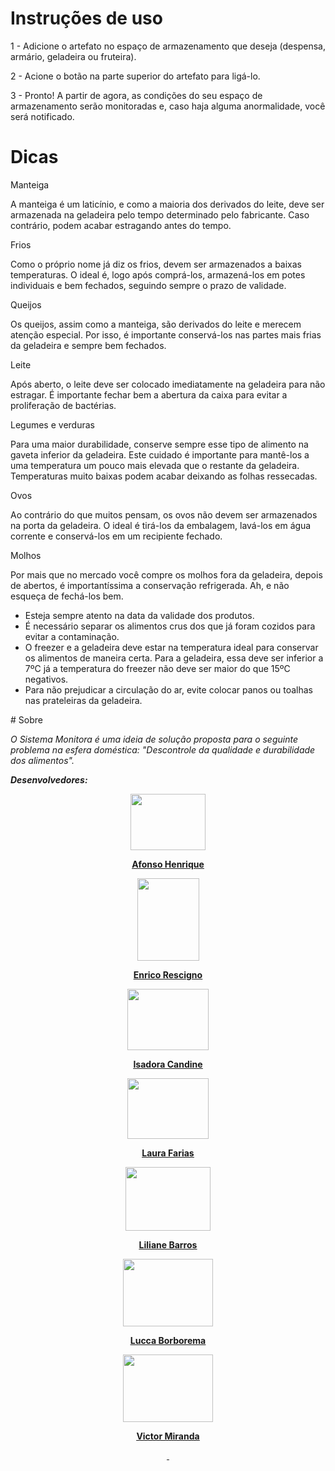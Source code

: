 # Instruções de uso

<p>1 - Adicione o artefato no espa&ccedil;o de armazenamento que deseja (despensa, arm&aacute;rio, geladeira ou fruteira).</p>
<p>2 - Acione o bot&atilde;o na parte superior do artefato para lig&aacute;-lo.</p>
<p>3 - Pronto! A partir de agora, as condi&ccedil;&otilde;es do seu espa&ccedil;o de armazenamento ser&atilde;o monitoradas e, caso haja alguma anormalidade, voc&ecirc; ser&aacute; notificado.</p>

# Dicas 

<p>Manteiga</p>
<p>A manteiga &eacute; um latic&iacute;nio, e como a maioria dos derivados do leite, deve ser armazenada na geladeira pelo tempo determinado pelo fabricante. Caso contr&aacute;rio, podem acabar estragando antes do tempo.</p>
<p>Frios</p>
<p>Como o pr&oacute;prio nome j&aacute; diz os frios, devem ser armazenados a baixas temperaturas. O ideal &eacute;, logo ap&oacute;s compr&aacute;-los, armazen&aacute;-los em potes individuais e bem fechados, seguindo sempre o prazo de validade.</p>
<p>Queijos</p>
<p>Os queijos, assim como a manteiga, s&atilde;o derivados do leite e merecem aten&ccedil;&atilde;o especial. Por isso, &eacute; importante conserv&aacute;-los nas partes mais frias da geladeira e sempre bem fechados.</p>
<p>Leite</p>
<p>Ap&oacute;s aberto, o leite deve ser colocado imediatamente na geladeira para n&atilde;o estragar. &Eacute; importante fechar bem a abertura da caixa para evitar a prolifera&ccedil;&atilde;o de bact&eacute;rias.</p>
<p>Legumes e verduras</p>
<p>Para uma maior durabilidade, conserve sempre esse tipo de alimento na gaveta inferior da geladeira. Este cuidado &eacute; importante para mant&ecirc;-los a uma temperatura um pouco mais elevada que o restante da geladeira. Temperaturas muito baixas podem acabar deixando as folhas ressecadas.</p>
<p>Ovos</p>
<p>Ao contr&aacute;rio do que muitos pensam, os ovos n&atilde;o devem ser armazenados na porta da geladeira. O ideal &eacute; tir&aacute;-los da embalagem, lav&aacute;-los em &aacute;gua corrente e conserv&aacute;-los em um recipiente fechado.</p>
<p>Molhos</p>
<p>Por mais que no mercado voc&ecirc; compre os molhos fora da geladeira, depois de abertos, &eacute; important&iacute;ssima a conserva&ccedil;&atilde;o refrigerada. Ah, e n&atilde;o esque&ccedil;a de fech&aacute;-los bem.</p>
<ul>
<li>Esteja sempre atento na data da validade dos produtos.&nbsp;</li>
<li>&Eacute; necess&aacute;rio separar os alimentos crus dos que j&aacute; foram cozidos para evitar a contamina&ccedil;&atilde;o.&nbsp;</li>
<li>O freezer e a geladeira deve estar na temperatura ideal para conservar os alimentos de maneira certa. Para a geladeira, essa deve ser inferior a 7&ordm;C j&aacute; a temperatura do freezer n&atilde;o deve ser maior do que 15&ordm;C negativos.</li>
<li>Para n&atilde;o prejudicar a circula&ccedil;&atilde;o do ar, evite colocar panos ou toalhas nas prateleiras da geladeira.</li>
</ul>
# Sobre
<p><em>O Sistema Monitora &eacute; uma ideia de solu&ccedil;&atilde;o proposta para o seguinte problema na esfera dom&eacute;stica: "Descontrole da qualidade e durabilidade dos alimentos".</em></p>
<p><em><strong>Desenvolvedores:</strong></em></p>
<p><em><strong><img style="display: block; margin-left: auto; margin-right: auto;" src="https://lh3.googleusercontent.com/D7tYPuUeqvFsQoXLQUB0QM6AoXd-obJ-w73_Lkfhc6wOAKkgIW0MoyrtqsB4vb3FVxXequcy9J4fnqam81CTm4W31cM5CMnSb2T_o75zZrZwTbGor7gPU7zjXw3Wnpht_xLnQfeqMeXP_juueNZKx9RcIrv-uxSfQitMA92lwkBbvYLUMsvHitateMDgcGar9ptarAUvgN0DkmBW4kMBwEat-VEU3iCDLkJN0uxo3zATr9TJftMBvcjNsJZWvS-sGpTVXQQ4KyHvMcmT1q7-gm2jj7QjeDh5GFi-_U6hgP409jCsyHO-Mr11j8F5u-VYly2PyehwSxIWqzHLR-KuofKxcrUo--bQS624wB536VxSSVZBzsORDsimnvuQHABmLikAmnlh8R6PrUxTSSoO9MnHkaF_iuVrpB-2AGen-_m9Bh3jP39K3iJIlbzzMheehUqWC02FEJ_DKjpeAXa40d91CL26jEsWDaHUjN0x_JZoN8eMrP-H9lJBDEOgJbJ3E517MLGgGZPwnKipbJlbexHzrVrR7AN06K1fPhJ-dpZCpDMdGyiZmkBA7Aky_jGQ-u3TP8yYCk6JlST67iln9yh1qkaAJados3luzSfh9Cc6O6FfAEGwfi-YBdKBZNn1Gk4K5HGhdZvHHGAu69YsHjiPtkGw0sDRwIq87K_DHz5UkWg-z59hpz7rFQpf=s250-k-rw-no" width="120" height="90" /></strong></em></p>
<p style="text-align: center;"><a href="https://www.instagram.com/afonsohenriques_/" target="_blank" rel="noopener"><span style="text-decoration: underline;"><strong>Afonso Henrique</strong></span></a></p>
<p style="text-align: center;"><span style="text-decoration: underline;"><strong><img src="https://lh3.googleusercontent.com/SDW8yaMKoLXa4uKPmQBngFyEKgN5NaU6R3kS1AIMlMdQzbasiCtoK81_-i6yCSykmvHxDmiJlaRLWECM74NGyFeKF6VXBBK9mxUCXlp8QV-zzzaH0vSzMW1mscOtsIAQ8VRyXN0vhTu66-88Am_Yy4FKMh0qhdpgA29OqL8aaSn-6AW4caR0MxyUl0YN1TH6Z0uJC21fXuMteObs6MDwjHEz5YIymKTRy2lj_XvPh5trgM-cplAVLkHDrq7Kgv1zxEO2V3IEFvpTvIGQv4Mqo7zhOXLXQ2ATO6Rq7lr0yXNRFo28iVGV1mLIOyUIMyRWGdesaooe4Itk-CO-wcA3UXkU6YtgTP-Wn_WqlDvzlKpmAoN39hov3b1Gf-0-Hl0A26Ty0RQUEhfjhlGpOOAjnPyvyK3lqqtnRUP5odbFOi4U7HW44Sq_f-CdmaowkTE33zlAbg4QaX1FQOJOhuM4lfrEBrG7M79fwm_JlRopih7XIkt-cq-XO14Sfy9U-sUTS0cIuL_7fVAU6QWgkaJ2RhTyF4P9ADkUAIG2db9Ex6xOk9hpvXRbaw8p-eH5wlL6OrvFwoIMfLRx9bSm2JBk_VZsgc4FoDwjsZ4O1b9kuLEO9-IH4AKrzOZG9odkV0SuPdB8Yvmf4eX0pvyFK7OlBfY5OGWQpV4bfgQj4qG8XaU-3q7ZSOXu21a9AH-o=s250-k-rw-no" alt="" width="99" height="132" /></strong></span></p>
<p style="text-align: center;"><a href="https://www.instagram.com/enrico___rescigno/" target="_blank" rel="noopener"><span style="text-decoration: underline;"><strong>Enrico Rescigno</strong></span></a></p>
<p style="text-align: center;"><span style="text-decoration: underline;"><strong><img style="display: block; margin-left: auto; margin-right: auto;" src="https://lh3.googleusercontent.com/A6gYjFwAVSMhTIkDuqpHvMetjj0Xg6fiUWFM_jDt3FMH1-0XUNOt90ODIlNw7c_GzQlOY2QNERVZt9v87iwYrxoopSwAUead2cfY5FF45aUGrZ40efkWOyXwL39HtjzTrUPN9o1JIKu8wWjI95r63kbOp9BVJcGM859mQF3hRbW1InxX-aruPXLFpnYN7urqjPsJpR-k7iC3Ra-xKYQdvVPrWRx0_6brKN4fMLX33SQyIclH4qEcpl-17z8ysC4CIf0IA8M61FOJZjgjOwXEcTvmHNU-YLEPLRNCdaQWpTuKL_t2Hm0vV8nE1ocnAd0TvOd5kmM9QINKe5G363tdGYk7QFioV1DkmeSQRYHKjNFq3dPEwIhoOixbaKb23-nS1IYRcjzO2bryl2YgkjgcqK10knQjjUd8MvB5wtoUH3_tOXBeKVLPw83m6OEHvGgBjKKZlvqMooLYwI1VM6lynq0vqtCYY1ElrVJ9KGuB-64NYxoYUneQvqXhCk1pSStp3wF0QKe3xCeUsMLdzIirmmRVCHd4AzodtIwVDYGimsjZw5wqA6xRRFRyMq8c-WxhzznOrIjzjw012dsE8XtQARuz1040HkQ-Pft7fOAZJeQX21TFGdMhRGT4s5FsRDjtclkz2Zlq537ItsYNPzCxFfaYYTgUoprB86vhzF_htsRaLrHUTpWJ17fuAitj=s250-k-rw-no" alt="" width="130" height="98" /></strong></span></p>
<p style="text-align: center;"><a href="https://www.instagram.com/euisalu/" target="_blank" rel="noopener"><span style="text-decoration: underline;"><strong>Isadora Candine</strong></span></a></p>
<p style="text-align: center;"><span style="text-decoration: underline;"><strong><img src="https://lh3.googleusercontent.com/Phm2UrsU65z20n-VClTCjxSeHf4ogI5trfmXccTmpbmhaGrwqX35Wkqkpnzjqx1FAQT5pRfaysOboAlvW06Zj1-7fSJ1Oh9yg1gsLcBKAdSJexZ6am-ICkTeE3gG8kWywXf7m98BG48SbPI_dZr43qpH-D4HDdz9sdbRGXM-hCC8m4H1AHE2kmWkZkYSItt0QxRKOcz4aydzeYFnQOC3gi6qoZWlKx99j2kQZIrpc0M6L3MGVtbB0JGiYau1STg4Zvm3KqNpZMVnNKDJrAfqz_NuP4mVBi2sOxjIF5ittZ2Spe5zyH1JUuqGdq-BqbYocR3sUQmjFzqYMHjsB-AMQBbfwhm6zeKlUmbnWukWOSUhmI_nonKEUuLU3csVvVObBn0d1F9upGJ8KX6LacOErWZHfL9FKeiNxklXaN5KxvtjqIfhHRdfzsvcgsmuTGavsc-EZlaMx7MW3SuZfgVtC9_XTsfIJ2G60ZrZ5v0GkjZbo6bG5rGijPbiPpwD2ArvaNvyf9QFe4IbaIfCfvkrfJNKaBCcRIHkCf4goMRPXto1z9zygauPvPlgYPF5BgVHt5bZEiLkzkOZnpItISsgFmHetMcLyDV-w9ILxfRIGAOxYNld7BfWbK7_8IqQPsJ5DwHYd1m8iHDToHQjbC0d_B6gAWGu0lWioaX9TqNX82_uUbHjazldSfQFc-wY=w577-h433-no?authuser=0" alt="" width="130" height="97" /></strong></span></p>
<p style="text-align: center;"><a href="https://www.instagram.com/laura.farias/" target="_blank" rel="noopener"><span style="text-decoration: underline;"><strong>Laura Farias</strong></span></a></p>
<p style="text-align: center;"><span style="text-decoration: underline;"><strong><img src="https://lh3.googleusercontent.com/SIkjdpXHBNVwdR045Z9O0msUhI9MgXZYH2fb8KTG0P-0a-_mjkMxRJurfQYXFgf27Ro4PbMAwueNsaasY5wPRxD3m3x9msTgwGuMnRq47dX6UBZHb-mvCa97W_Qfd3aEcBVjuWCzTuKfCIPTJAlXEdRZFAAau7JOn641grt7ZI2hA-jTGRF2s0_9wtK0PACSZu3o25pVBq83xvCSGHQHTFlF_w8JkogloeMqplzXtBr-h4VimNpscc95QBPRtbDQhAD5ERhlLkdQheAr932L9BCr40ck_xdj72yCywtV9lUPJJy_nsoQXms4OyBSe4mJeWx4c9oa3u135LMYUsoPB9QAt8Ezh2zwEiDep-PHX3DutmVzfVcHDjie09EYBXvy3gMP1-vaF96SObnUfnpAKNHutOV2UpnsGtFY0PX2FfLJkOFrJxfnhJtw0XBm6adxCDrQ0EnT-WW14MxopUrE2EOSYGW3PbwEHrStVlPYM08Zj5RuIm6Vkhp9Oq7DApxGmfVFHii8m5WJ4J4L7b0oniia_BNTmhOzST6OVo2Gisfvzlr5H997SThYlugyxcSKVugO5SrEAxmXY-KgKC9TY1agGIDBsGi1sV4tkbKJlTGfDXdqQ-OXLualHBQHZBdiY6_sgtlxXOAu8LefO68Kp_qkLQmkLtcHf4J-YgiWJMc_-87hicJqgpxs4Zm8=s250-k-rw-no" alt="" width="136" height="102" /></strong></span></p>
<p style="text-align: center;"><a href="https://www.instagram.com/liliane.pb/" target="_blank" rel="noopener"><span style="text-decoration: underline;"><strong>Liliane Barros</strong></span></a></p>
<p style="text-align: center;"><span style="text-decoration: underline;"><strong><img src="https://lh3.googleusercontent.com/Al1iiPnmSupxgVbOeRSCe2DlFBZWiFh41bHV_4RKY4e2gVHbK495ngu4pCh5YLfJwed_dBj9bTBKaJ8nKxIn_rTHpnz68AteL6aooE6HKV_rwRQ9OB8gVCRP-a4pRpHky8QEYyV89vba1iKBVGgDjkGQTZ05-4_HLPBeWjbYfaqz3Sc_TYF0J4L154lImMvI54dlQ5wNi1C6-Akvik7xaDig2LyK8flgZLQ_xkV51UI9UiMPGTzmUjdt47v4fba_zftDUpV7cAUzk2pXUf9ppAsgQRtZi4kiklt12LkBOUIT5LnibK1tXUxft_nOFQ0kZGMz4hUDsAjy-VEwSVkL6c5yp7U5fQfBo0d4NkayDPFe8OnIMi9l8_f7KS2OwvhodWnrcOzdbfbiX8lMORqAnMEqtrWappNOEL4_RdH48-6AN5b9__4k586kRlZQaBJGdnNc2OGGmmn0YeZPGwxgAUBS2eFRFaxrja5XkGKqjTS41wFdm3nxZSgZ7fRkisbE5gO_OQwnr_adssW_G4wEXNOZJjSMle_7pTO-809mQCHr1QJxcRere_DfokeoGQEWPeRp3lPDChDo3dCiPn2X-yll5MaggLlYS3Fgctt10XgqdVXVo4SB4Sb9An4Wukcnv3_tEN1dVLIIL1X5iOwrHYSRDTasQDspsqMeDzPxCqdD1Liw0aAqufTiG59pIw=s250-k-rw-no" alt="" width="144" height="108" /></strong></span></p>
<p style="text-align: center;"><a href="https://www.instagram.com/luccaborborema/" target="_blank" rel="noopener"><span style="text-decoration: underline;"><strong>Lucca Borborema</strong></span></a></p>
<p style="text-align: center;"><span style="text-decoration: underline;"><strong><img src="https://lh3.googleusercontent.com/JAlHV_nxj4UwJwd2reo9z9_8y56YhIeeNtrp4bdYuoh1tOyUHPRJOKaIgNPP6WZ228K43HVhRNaeyEsxt43YLWfjgVWawlqypsFpvvcChXoqCFLz8wsOJCWxq5W4JB2V2KTb-QkV6gaXkKve58IuXOc0z9nMbxkMHUJGD98Rbu0R4ZhEd-YQH6LlO1_PwUhMO3U88VsK5yOKxwuxyS98p0pHb3YACFMTdClC-X5Z5VSe6OtjQtGJUz2WSWlZNGOcykFYqdCfXhhdmi1OJ2ofQrwW2FsKa4vO2DDS1kEvssfBYCNybQ6kp2CCIY5Gsjuq05cDnhHLK2j1G7WM1m2knW_UZO7_pb_6XCFtJr_Ei4T0eE6Xa_nh6rxhBC5XkiJakIZG7HO7etq_cl4N5N0ZdnyXDrxj80Pquf8UANRiQLQiiGzpb5-wXeqU8x0qaIYFT8OYL8L8YCDX5me1GUqneu-tJGH7HCIk_JJiRWNfzyff9kWnhTXkxWuKkhekr0yeWfAL0FxfyGM20F1ZeiCCT3sCIdBB21N3jhHXmFElbnA_YduZWSmx5jgeU15GqJdENCM9llDB2RVCD1vRjgX0YD7wERvTprIXCALC9JJoK0bNmxP5DxYtIvQwn-bOzux401S8vv1v40qAaADjPy5EYw9vSUx2rT_1j59rh1I__a-RXiJRpNk043qPoCi0mg=s250-k-rw-no" alt="" width="144" height="108" /></strong></span></p>
<p style="text-align: center;"><a href="https://www.instagram.com/vicmrnd/" target="_blank" rel="noopener"><span style="text-decoration: underline;"><strong>Victor Miranda</strong></span></a></p>
<p style="text-align: center;"><a href="https://www.instagram.com/vicmrnd/" target="_blank" rel="noopener">&nbsp;</a></p>
